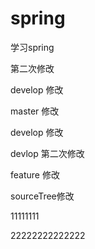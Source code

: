 # spring
学习spring

第二次修改


develop 修改

master 修改

develop 修改

devlop 第二次修改

feature 修改

sourceTree修改


11111111

22222222222222





